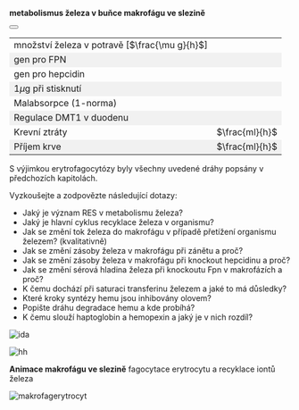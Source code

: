 <style>
img[alt^="image"] {max-width:20px;}
img[alt^="bigimage"] {  max-height:60px}
tbody tr:nth-child(even){background-color:#f1f1f1}
</style><bdl-tabs idlist="sim,anim,diagramA,diagramB" titlelist="sim,makrofág,diagram A,diagram B"></bdl-tabs>
<div id="sim">
<div class="w3-row">
<div class="w3-twothird w3-center">

**metabolismus železa v buňce makrofágu ve slezině**
<bdl-animate-adobe src="BunkaSlezinaObrazovka1.js" width="800" height="600" name="BunkaSlezinaObrazovka1" fromid="idfmi" responsive="true"></bdl-animate-adobe>
<bdl-bind2a-text findex="11" aname="children.0.Hodnota7_text" convertor="1,0.665" precision="3"></bdl-bind2a-text>
<bdl-bind2a-text findex="12" aname="children.0.Hodnota3_text" fixed="1"></bdl-bind2a-text>
<bdl-bind2a-text findex="11" aname="children.0.Hodnota1_text" convertor="1,0.665" precision="3"></bdl-bind2a-text>
<bdl-bind2a-text findex="4" aname="children.0.Hodnota2_text" convertor="1,1.5"></bdl-bind2a-text>
<bdl-bind2a-text findex="7" aname="children.0.Hodnota6_text" convertor="1,0.9"></bdl-bind2a-text>
<bdl-bind2a-text findex="10" aname="children.0.Hodnota5_text" convertor="1,4.4"></bdl-bind2a-text>
<bdl-bind2a-text findex="9" aname="children.0.Hodnota4_text" convertor="1,13.3"></bdl-bind2a-text>
<bdl-bind2a findex="26" aname="children.0.children.355.MerakSemaforu5_anim" amin="0" amax="159"></bdl-bind2a>
<bdl-bind2a findex="3" aname="children.0.children.355.MerakSemaforu4_anim" amin="0" amax="159"></bdl-bind2a>
<bdl-bind2a findex="25" aname="children.0.children.355.MerakSemaforu3_anim" amin="0" amax="159"></bdl-bind2a>
<bdl-bind2a findex="24" aname="children.0.children.355.MerakSemaforu2_anim" amin="0" amax="159"></bdl-bind2a>
<bdl-bind2a findex="11" aname="children.0.children.355.MerakSemaforu1_anim" amin="0" amax="159"></bdl-bind2a>
<bdl-bind2a findex="23" aname="children.0.children.355.Semafor5_anim" amin="0" amax="10"></bdl-bind2a>
<bdl-bind2a findex="14" aname="children.0.children.355.Semafor4_anim" amin="0" amax="10"></bdl-bind2a>
<bdl-bind2a findex="22" aname="children.0.children.355.Semafor3_anim" amin="0" amax="10"></bdl-bind2a>
<bdl-bind2a findex="21" aname="children.0.children.355.Semafor2_anim" amin="0" amax="10"></bdl-bind2a>
<bdl-bind2a findex="20" aname="children.0.children.355.Semafor1_anim" amin="0" amax="10"></bdl-bind2a>
<bdl-bind2a-play findex="8" aname="children.0.StrikackaCervena_anim" amin="0" amax="29"></bdl-bind2a-play>
<bdl-bind2a findex="0" aname="children.0.KanalCerveny2_anim" amin="159" amax="0"></bdl-bind2a>
<bdl-bind2a findex="2" aname="children.0.SipkaCerven11_anim" amin="0" amax="159"></bdl-bind2a>
<bdl-bind2a findex="10" aname="children.0.SipkaCerven8_anim" amin="0" amax="159"></bdl-bind2a>
<bdl-bind2a findex="2" aname="children.0.SipkaCerven10_anim" amin="0" amax="159"></bdl-bind2a>
<bdl-bind2a findex="19" aname="children.0.SipkaModraRuzova_anim" amin="159" amax="0"></bdl-bind2a>
<bdl-bind2a findex="11" aname="children.0.SpodniZlutaPrerusovana_anim" amin="159" amax="0"></bdl-bind2a>
<bdl-bind2a findex="18" aname="children.0.RuzovaRNA1_anim" amin="0" amax="159"></bdl-bind2a>
<bdl-bind2a findex="17" aname="children.0.RuzovaRNA2_anim" amin="0" amax="159"></bdl-bind2a>
<bdl-bind2a findex="0" aname="children.0.SipkaCerven12_anim" amin="0" amax="99"></bdl-bind2a>
<bdl-bind2a findex="2" aname="children.0.SipkaCerven9_anim" amin="0" amax="159"></bdl-bind2a>
<bdl-bind2a findex="16" aname="children.0.SipkaCervenoFialova1_anim" amin="0" amax="159"></bdl-bind2a>
<bdl-bind2a findex="15" aname="children.0.SipkaCervenoFialova2_anim" amin="0" amax="159"></bdl-bind2a>
<bdl-bind2a findex="2" aname="children.0.FialovaSipkaTransferinIN_anim" amin="0" amax="159"></bdl-bind2a>
<bdl-bind2a findex="0" aname="children.0.SipkaZlutaTransferin1OUT_anim" amin="0" amax="159"></bdl-bind2a>
<bdl-bind2a findex="0" aname="children.0.SipkaZlutaTransferin2IN_anim" amin="0" amax="159"></bdl-bind2a>
<bdl-bind2a findex="14" aname="children.0.SemaforRuzovaRna_anim" amin="0" amax="10"></bdl-bind2a>
<bdl-bind2a findex="8" aname="children.0.StrikackaFeFialovaSipkaIn_anim" amin="0" amax="159"></bdl-bind2a>
<bdl-bind2a findex="6" aname="children.0.KapackaFeFialovaSipkaOut_anim" amin="0" amax="159"></bdl-bind2a>
<bdl-bind2a findex="13" aname="children.0.StrikackaModra_anim" amin="0" amax="29" fmin="0" fmax="1"></bdl-bind2a>
<bdl-bind2a findex="11" aname="children.0.merak7_anim" amin="0" amax="99"></bdl-bind2a>
<bdl-bind2a findex="12" aname="children.0.Merak3_anim" amin="0" amax="99" fmin="0" fmax="700"></bdl-bind2a>
<bdl-bind2a findex="11" aname="children.0.Merak1_anim" amin="0" amax="99"></bdl-bind2a>
<bdl-bind2a findex="10" aname="children.0.Merak5_anim" amin="0" amax="99"></bdl-bind2a>
<bdl-bind2a findex="9" aname="children.0.Fe3SkupinaMitochondrie_anim" amin="0" amax="159"></bdl-bind2a>
<bdl-bind2a findex="10" aname="children.0.KanalSedy2_anim" amin="159" amax="0"></bdl-bind2a>
<bdl-bind2a findex="9" aname="children.0.MitochondrieSipkaCervena3_anim" amin="0" amax="159"></bdl-bind2a>
<bdl-bind2a findex="10" aname="children.0.MitochondrieSipkaCervena4_anim" amin="0" amax="159"></bdl-bind2a>
<bdl-bind2a findex="10" aname="children.0.Fe2Skupina_anim" amin="157" amax="0"></bdl-bind2a>
<bdl-bind2a findex="9" aname="children.0.merak4_anim" amin="0" amax="159"></bdl-bind2a>
<bdl-bind2a findex="9" aname="children.0.Fe3Skupina_anim" amin="0" amax="159"></bdl-bind2a>
<bdl-bind2a-play findex="6" aname="children.0.KapackaJehlaFe_anim" amin="0" amax="9"></bdl-bind2a-play>
<bdl-bind2a findex="0" aname="children.0.SipkaModra3_anim" amin="0" amax="159"></bdl-bind2a>
<bdl-bind2a findex="0" aname="children.0.SipkaCerven13_anim" amin="0" amax="159"></bdl-bind2a>
<bdl-bind2a findex="4" aname="children.0.Merak2_anim" amin="0" amax="99"></bdl-bind2a>
<bdl-bind2a findex="7" aname="children.0.Merak6_anim" amin="0" amax="99"></bdl-bind2a>
<bdl-bind2a findex="8" aname="children.0.KapackaFeMale_anim" amin="0" amax="9"></bdl-bind2a>
<bdl-bind2a-play findex="6" aname="children.0.ZelezoVelkeKapacka_anim" amin="0" amax="159"></bdl-bind2a-play>
<bdl-bind2a-play findex="6" aname="children.0.children.90.children.59.Kapka1_anim" amin="0" amax="20"></bdl-bind2a-play>
<bdl-bind2a findex="5" aname="children.0.SipkaRuzovaZluta_anim" amin="0" amax="159"></bdl-bind2a>
<bdl-bind2a findex="4" aname="children.0.children.87.FeTransferin_anim" amin="0" amax="159"></bdl-bind2a>
<bdl-bind2a findex="3" aname="children.0.KanalFialovy_anim" amin="159" amax="0"></bdl-bind2a>
<bdl-bind2a findex="2" aname="children.0.SipkacervenaFialova2_anim" amin="0" amax="159"></bdl-bind2a>
<bdl-bind2a findex="0" aname="children.0.SipkaFialovaVehicle_anim" amin="0" amax="159"></bdl-bind2a>
<bdl-bind2a findex="0" aname="children.0.SipkaZluta3_anim" amin="0" amax="159"></bdl-bind2a>
<bdl-bind2a findex="0" aname="children.0.CervenaUvnitrVehiclu_anim" amin="0" amax="159"></bdl-bind2a>
<bdl-bind2a findex="0" aname="children.0.SipkaZluta4_anim" amin="0" amax="159"></bdl-bind2a>
<bdl-bind2a findex="0" aname="children.0.SipkaModra3_anim_1" amin="0" amax="159"></bdl-bind2a>
<bdl-bind2a findex="0" aname="children.0.PrechodUvnitr_anim" amin="0" amax="159"></bdl-bind2a>
<bdl-bind2a findex="0" aname="children.0.SipkaZluta2_anim" amin="0" amax="159"></bdl-bind2a>
<bdl-bind2a findex="0" aname="children.0.KanalZluty_anim" amin="159" amax="0"></bdl-bind2a>
<bdl-bind2a findex="0" aname="children.0.SipkaHneda2_anim" amin="0" amax="159"></bdl-bind2a>
<bdl-bind2a findex="0" aname="children.0.SipkaHneda1_anim" amin="0" amax="159"></bdl-bind2a>

</div>
<div class="w3-third w3-justify w3-padding w3-small">

<button class="w3-right w3-button w3-theme-d4" onclick="document.getElementById('legenda').style.display='block'"><i class="fa fa-info-circle"> </i></button>
<!-- hidden input  - buttonparams sets this input value explicitly, then it is read by fmi component -->
<input id="idlps" value="" type="number" style="display:none"/>

<bdl-fmi id="idfmi" mode="" src="FeMetabolism_FeMetabolismModel.js" fminame="FeMetabolism_FeMetabolismModel" tolerance="0.000001" starttime="0" fstepsize="0.5" fpslimit="10" guid="{9aa10b27-427c-44c9-a381-5815d5706331}" valuereferences="637534275,637534274,637534276,33554442,33554447,637534264,16777264,33554438,16777261,33554453,33554452,33554432,33554436,33554434,16777269,637534273,637534272,637534281,637534283,637534268,16777266,16777267,16777268,16777270,33554443,33554441,33554444" valuelabels="Fe_spl_in_bm,Fe_spl_in_RBC,Fe_spl_out_ser,Fpn_spl,Fe_ser,hep_in,transfusion,Fpn_spl_mRNA,bleeding,Fe_spl_3,Fe_spl_2,hep,Il6,LPS,Fpn_spl_knockout,Fe_spl_from_ferritin,Fe_spl_to_ferritin,Fpn_spl_in,Fpn_spl_mRNA_in,Il6_in,hep_knockout,Fpn_duo_knockout,Fpn_liv_knockout,Fpn_res_knockout,Fpn_duo,Fpn_liv,Fpn_res" inputs="id1,16777260,1,1;idfpnliv,16777268,1,1,t;idhep,16777266,1,1,t;idlps,33554434,1,1,t;id11,16777262,1,1,t;id10,16777265,1,1,t;idspl,16777269,1,1,t;idres,16777270,1,1,t;id7,16777261,1,1,t;id8,16777264,1,1,t" inputlabels="Fe_food,Fpn_liv_knockout,hep_knockout,LPS,malabsorption,unregulated_absorption,Fpn_spl_knockout,Fpn_res_knockout,bleeding,transfusion" showtime="true" showtimemultiply="3600"></bdl-fmi>

||| 
|-------------|-------|
| množství železa v potravě [$\frac{\mu g}{h}$] | <bdl-range id="id1" title="" min="0" max="2000" default="219" step="1"></bdl-range> |
| gen pro FPN | <bdl-checkbox id="idfpnliv" titlemin="gen Fpn je knockoutován (neaktivní)" titlemax="gen Fpn je aktivní" default="true"></bdl-checkbox>  |
| gen pro hepcidin | <bdl-checkbox id="idhep" titlemin="gen pro hepcidin je knockoutován (neaktivní)" titlemax="gen pro expresi hepcidinu je aktivní" default="true"></bdl-checkbox>  |
| 1$\mu$g při stisknutí | <bdl-buttonparams title="LPS injekce" ids="idlps" values="1" fromid="idfmi"></bdl-buttonparams>  |
| Malabsorpce (1-norma) | <bdl-range id="id11" title="" min="0" max="1" default="1" step="0.05"></bdl-range>  |
| Regulace DMT1 v duodenu | <bdl-checkbox id="id10" titlemin="absorpce je fyziologicky regulovaná" titlemax="regulace absorpce je vypnuta" default="false"></bdl-checkbox>  |
| Krevní ztráty | <bdl-range id="id7" title="" min="0" max="1" default="0" step="0.1"></bdl-range>  $\frac{ml}{h}$ |
| Příjem krve | <bdl-range id="id8" title="" min="0" max="10" default="0" step="1"></bdl-range> $\frac{ml}{h}$ |

<bdl-quizx id="q3.1" type="choice2" question="3.1 Spusťte simulaci a nasimulujte hereditární hemochromatózu (nedostatek regulace příjmu z GIT např. knockoutem genu pro hepcidin). Jaké následky vidíte?" answers="A. postupné snižování koncentrace železa v plasmě i v buňkách. Zvýšení koncentrace železa v makrofágu|B. postupné zvýšení koncentrace železa v plasmě a snížení koncentrace v makrofágu." correctoptions="false|true" explanations="ne|ano" buttontitle="zkontrolovat odpověď"></bdl-quizx>
<bdl-quizx id="q3.2" type="choice2" question="3.2 Jak se projevuje hemochromatóza" answers="A. způsobená nadbytkem železa nejčastěji kvůli zvýšené hemolýze. Pigmentace tkání ale bez známek toxicity železa.|B. způsobena nedostatkem železa. Nedostatek červených krvinek kvůli nedostatku hemoglobinu.|C. způsobena nadbytkem železa ale poruchou regulace příjmu železa. Pigmentace tkání se známkami toxicity a patologickými změnami ve tkáních." correctoptions="false|false|true" explanations="ne|ne|ano" buttontitle="zkontrolovat odpověď"></bdl-quizx>
<bdl-quizx id="q3.3" type="choice2" question="3.3 Vyberte diagram který odpovídá hereditární hemochromatóze." answers="A. diagram A |B. diagram B" correctoptions="false|true" explanations="ne|ano" buttontitle="zkontrolovat odpověď"></bdl-quizx>
<bdl-quizx id="q3.4" type="choice2" question="3.4 Vyberte diagram který odpovídá sideropenické anémii." answers="A. diagram A |B. diagram B" correctoptions="true|false" explanations="ano|ne" buttontitle="zkontrolovat odpověď"></bdl-quizx><bdl-quiz-summary id="qs">
</bdl-quiz-summary>
<bdl-quiz-control ids="q3.1,q3.2,q3.3,q3.4,qs"></bdl-quiz-control>

<div class="w3-hide">


S výjimkou erytrofagocytózy byly všechny uvedené dráhy popsány v předchozích kapitolách.

Vyzkoušejte a zodpovězte následující dotazy:

* Jaký je význam RES v metabolismu železa?
* Jaký je hlavní cyklus recyklace železa v organismu?
* Jak se změní tok železa do makrofágu v případě přetížení organismu železem? (kvalitativně)
* Jak se změní zásoby železa v makrofágu při zánětu a proč? 
* Jak se změní zásoby železa v makrofágu při knockout hepcidinu a proč?
* Jak se změní sérová hladina železa při knockoutu Fpn v makrofázích a proč?
* K čemu dochází při saturaci transferinu železem a jaké to má důsledky?
* Které kroky syntézy hemu jsou inhibovány olovem?
* Popište dráhu degradace hemu a kde probíhá?
* K čemu slouží haptoglobin a hemopexin a jaký je v nich rozdíl?
</div>

</div>
</div>

</div>
<div id="diagramA">

![ida](ida.png)

</div>
<div id="diagramB">

![hh](hh.png)

</div>
<div id="anim">

**Animace makrofágu ve slezině** fagocytace erytrocytu a recyklace iontů železa

![makrofagerytrocyt](makrofagerytrocyt2.gif)

<!--bdl-animate-adobe src="MacrofagHotovy.js" width="800" height="600" name="MacrofagHotovy" responsive="true" playafterstart="true"></bdl-animate-adobe-->


</div>